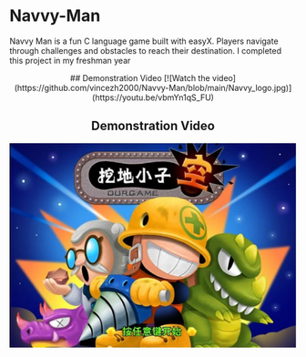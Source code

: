 # Navvy-Man
Navvy Man is a fun C language game built with easyX. Players navigate through challenges and obstacles to reach their destination. I completed this project in my freshman year

<center>
## Demonstration Video
[![Watch the video](https://github.com/vincezh2000/Navvy-Man/blob/main/Navvy_logo.jpg)](https://youtu.be/vbmYn1qS_FU)
<center/>

## Demonstration Video
<div align="center">
   <a href="https://youtu.be/vbmYn1qS_FU">
   <img src="https://github.com/vincezh2000/Navvy-Man/blob/main/Navvy_logo.jpg" width="600" />
   </a>
</div>